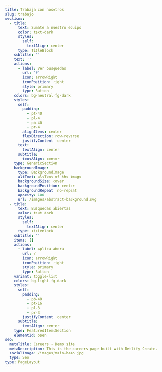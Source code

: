 ```yaml
---
title: Trabaja con nosotros
slug: trabajo
sections:
  - title:
      text: Sumate a nuestro equipo
      color: text-dark
      styles:
        self:
          textAlign: center
      type: TitleBlock
    subtitle: ''
    text: ''
    actions:
      - label: Ver busquedas
        url: '#'
        icon: arrowRight
        iconPosition: right
        style: primary
        type: Button
    colors: bg-neutral-fg-dark
    styles:
      self:
        padding:
          - pt-40
          - pl-4
          - pb-40
          - pr-4
        alignItems: center
        flexDirection: row-reverse
        justifyContent: center
      text:
        textAlign: center
      subtitle:
        textAlign: center
    type: GenericSection
    backgroundImage:
      type: BackgroundImage
      altText: altText of the image
      backgroundSize: cover
      backgroundPosition: center
      backgroundRepeat: no-repeat
      opacity: 100
      url: /images/abstract-background.svg
  - title:
      text: Busquedas abiertas
      color: text-dark
      styles:
        self:
          textAlign: center
      type: TitleBlock
    subtitle: ''
    items: []
    actions:
      - label: Aplica ahora
        url: /
        icon: arrowRight
        iconPosition: right
        style: primary
        type: Button
    variant: toggle-list
    colors: bg-light-fg-dark
    styles:
      self:
        padding:
          - pb-40
          - pt-16
          - pl-3
          - pr-3
        justifyContent: center
      subtitle:
        textAlign: center
    type: FeaturedItemsSection
    elementId: open
seo:
  metaTitle: Careers - Demo site
  metaDescription: This is the careers page built with Netlify Create.
  socialImage: /images/main-hero.jpg
  type: Seo
type: PageLayout
---
```

